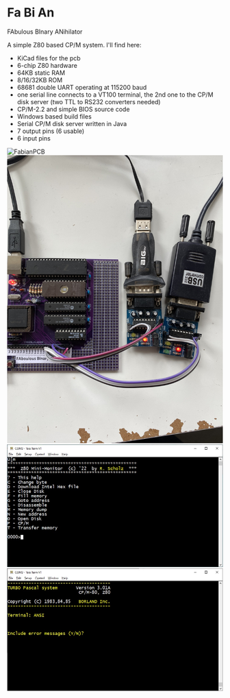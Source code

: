 # Fa Bi An
FAbulous BInary ANihilator

A simple Z80 based CP/M system. I'll find here:

- KiCad files for the pcb
- 6-chip Z80 hardware
- 64KB static RAM
- 8/16/32KB ROM
- 68681 double UART operating at 115200 baud
- one serial line connects to a VT100 terminal, the 2nd one to the CP/M disk server (two TTL to RS232 converters needed)
- CP/M-2.2 and simple BIOS source code
- Windows based build files
- Serial CP/M disk server written in Java
- 7 output pins (6 usable)
- 6 input pins

![FabianPCB](doc/fabian-pcb.jpg)
![FabianRS232](doc/fabian-rs232.jpg)
![Monitor](doc/monitor.jpg)
![Turbo](doc/turbo.jpg)
